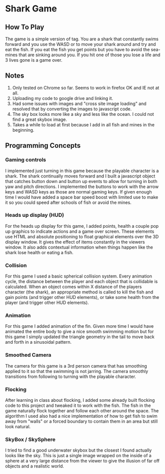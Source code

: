 # Shark Game

## How To Play
The game is a simple version of tag.  You are a shark that constantly swims forward
and you use the WASD or <up-arrow><left-arrow><down-arrow><right-arrow> to move your
shark around and try and eat the fish.  If you eat the fish you get points but you have
to avoid the sea-mines that are sinking around you.  If you hit one of those you lose
a life and 3 lives gone is a game over.

## Notes
1. Only tested on Chrome so far.  Seems to work in firefox OK and IE not at all.
2. Uploading my code to google drive and linking it.
3. Had some issues with images and "cross site image loading" and resolved that by converting the images to javascript code.
4. The sky box looks more like a sky and less like the ocean.  I could not find a great skybox image.
5. Takes a while to load at first because I add in all fish and mines in the beginning.

## Programming Concepts
### Gaming controls
I implemented just turning in this game because the playable character is a shark.  The shark
continually moves forward and I built a javascript object that catches button down and
button up events to allow for turning in both yaw and pitch directions.  I implemented
the buttons to work with the arrow keys and WASD keys as those are normal gaming keys.
If given enough time I would have added a space bar speed boost with limited use to make
it so you could speed after schools of fish or avoid the mines.

### Heads up display (HUD)
For the heads up display for this game, I added points, health a couple pop up graphics
to indicate actions and a game over screen.  These elements use HTML and absolute positioning
to float graphical elements over the 3D display window.  It gives the effect of items
constantly in the viewers window.  It also adds contextual information when things
happen like the shark lose health or eating a fish.

### Collision
For this game I used a basic spherical collision system.  Every animation cycle, the
distance between the player and each object that is collidable is calculated.
When an object comes within X distance of the players character (the shark), an appropriate
method is called to kill the fish and gain points (and trigger other HUD elements), or
take some health from the player (and trigger other HUD elements).

### Animation
For this game I added animation of the fin.  Given more time I would have animated the
entire body to give a nice smooth swimming motion but for this game I simply updated
the triangle geometry in the tail to move back and forth in a sinusoidal pattern.

### Smoothed Camera
The camera for this game is a 3rd person camera that has smoothing applied to it so that
the swimming is not jarring.  The camera smoothly transitions from following to turning
with the playable character.

### Flocking
After learning in class about flocking, I added some already built flocking code to this
project and tweaked it to work with the fish.  The fish in the game naturally flock
together and follow each other around the space.  The algorithm I used also had a nice
implementation of how to get fish to swim away from "walls" or a forced boundary to
contain them in an area but still look natural.

### SkyBox / SkySphere
I tried to find a good underwater skybox but the closest I found actually looks like the
sky.  This is just a single image wrapped on the inside of a sphere at a very large
distance from the viewer to give the illusion of far off objects and a realistic world.


